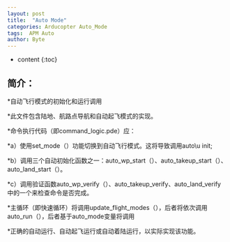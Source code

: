 ```yaml
---
layout: post
title:  "Auto Mode"
categories: Arducopter Auto_Mode
tags:  APM Auto 
author: Byte
---
```


* content
{:toc}

## 简介：

*自动飞行模式的初始化和运行调用

*此文件包含陆地、航路点导航和自动起飞模式的实现。

*命令执行代码（即command_logic.pde）应：

*a）使用set_mode（）功能切换到自动飞行模式。这将导致调用auto\u init;

*b）调用三个自动初始化函数之一：auto_wp_start（）、auto_takeup_start（）、auto_land_start（）。

*c）调用验证函数auto_wp_verify（）、auto_takeup_verify、auto_land_verify中的一个来检查命令是否完成。

*主循环（即快速循环）将调用update_flight_modes（），后者将依次调用auto_run（），后者基于auto_mode变量将调用

*正确的自动运行、自动起飞运行或自动着陆运行，以实际实现该功能。


